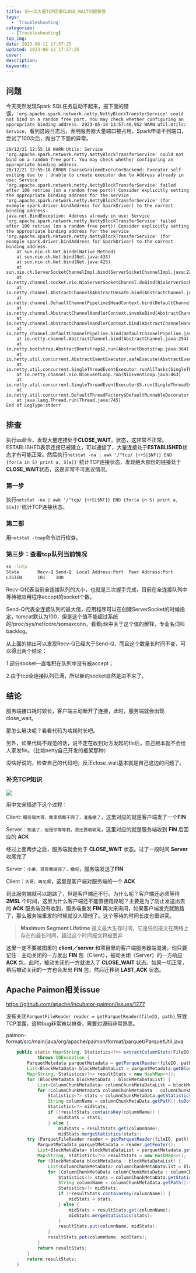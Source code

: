 ```yaml
---
title: 记一次大量TCP连接CLOSE_WAIT问题排查
tags:
  - 'Troubleshooting'
categories:
  - [Troubleshooting]
top_img: 
date: 2023-06-11 17:57:25
updated: 2023-06-12 17:57:25
cover:
description:
keywords:
---
```


## 问题

今天突然发现Spark SQL任务启动不起来，报下面的错误，`'org.apache.spark.network.netty.NettyBlockTransferService' could not bind on a random free port. You may check whether configuring an appropriate binding address. 2023-05-18 13:57:40,952 WARN util.Utils: Service`，看到这段日志后，表明服务器大量端口被占用，Spark申请不到端口，尝试了100次后，抛出了下面的异常。

```
20/12/21 12:55:18 WARN Utils: Service 'org.apache.spark.network.netty.NettyBlockTransferService' could not bind on a random free port. You may check whether configuring an appropriate binding address.
20/12/21 12:55:18 ERROR CoarseGrainedExecutorBackend: Executor self-exiting due to : Unable to create executor due to Address already in use: Service 'org.apache.spark.network.netty.NettyBlockTransferService' failed after 100 retries (on a random free port)! Consider explicitly setting the appropriate binding address for the service 'org.apache.spark.network.netty.NettyBlockTransferService' (for example spark.driver.bindAddress for SparkDriver) to the correct binding address.
java.net.BindException: Address already in use: Service 'org.apache.spark.network.netty.NettyBlockTransferService' failed after 100 retries (on a random free port)! Consider explicitly setting the appropriate binding address for the service 'org.apache.spark.network.netty.NettyBlockTransferService' (for example spark.driver.bindAddress for SparkDriver) to the correct binding address.
	at sun.nio.ch.Net.bind0(Native Method)
	at sun.nio.ch.Net.bind(Net.java:433)
	at sun.nio.ch.Net.bind(Net.java:425)
	at sun.nio.ch.ServerSocketChannelImpl.bind(ServerSocketChannelImpl.java:223)
	at io.netty.channel.socket.nio.NioServerSocketChannel.doBind(NioServerSocketChannel.java:128)
	at io.netty.channel.AbstractChannel$AbstractUnsafe.bind(AbstractChannel.java:558)
	at io.netty.channel.DefaultChannelPipeline$HeadContext.bind(DefaultChannelPipeline.java:1283)
	at io.netty.channel.AbstractChannelHandlerContext.invokeBind(AbstractChannelHandlerContext.java:501)
	at io.netty.channel.AbstractChannelHandlerContext.bind(AbstractChannelHandlerContext.java:486)
	at io.netty.channel.DefaultChannelPipeline.bind(DefaultChannelPipeline.java:989)
	at io.netty.channel.AbstractChannel.bind(AbstractChannel.java:254)
	at io.netty.bootstrap.AbstractBootstrap$2.run(AbstractBootstrap.java:364)
	at io.netty.util.concurrent.AbstractEventExecutor.safeExecute(AbstractEventExecutor.java:163)
	at io.netty.util.concurrent.SingleThreadEventExecutor.runAllTasks(SingleThreadEventExecutor.java:403)
	at io.netty.channel.nio.NioEventLoop.run(NioEventLoop.java:463)
	at io.netty.util.concurrent.SingleThreadEventExecutor$5.run(SingleThreadEventExecutor.java:858)
	at io.netty.util.concurrent.DefaultThreadFactory$DefaultRunnableDecorator.run(DefaultThreadFactory.java:138)
	at java.lang.Thread.run(Thread.java:745)
End of LogType:stderr
```

## 排查

执行ss命令，发现大量连接处于**CLOSE_WAIT**，状态，这非常不正常。ESTABLISHED表示连接已被建立，可以通信了，大量连接处于**ESTABLISHED**状态才有可能正常。然后执行`netstat -na | awk '/^tcp/ {++S[$NF]} END {for(a in S) print a, S[a]}'`统计TCP连接状态，发现绝大部份的链接处于**CLOSE_WAIT**状态，这是非常不可思议情况。


### 第一步

执行`netstat -na | awk '/^tcp/ {++S[$NF]} END {for(a in S) print a, S[a]}'`统计TCP连接状态。

### 第二部

用`netstat -tnap`命令进行检查。

### 第三步：查看tcp队列当前情况
```sh
ss -lntp
State       Recv-Q Send-Q  Local Address:Port  Peer Address:Port             
LISTEN      101    100  
```

Recv-Q代表当前全连接队列的大小，也就是三次握手完成，目前在全连接队列中等待被应用程序accept的socket个数。

Send-Q代表全连接队列的最大值，应用程序可以在创建ServerSocket的时候指定，tomcat默认为100，但是这个值不能超过系统的/proc/sys/net/core/somaxconn，看看jdk中关于这个值的解释，专业名词叫backlog。

从上面的输出可以发现Recv-Q已经大于Send-Q，而且这个数量长时间不变，可以得出两个结论：

1.部分socket一直堆积在队列中没有被accept；

2.由于tcp全连接队列已满，所以新的socket自然是进不来了。



## 结论

服务端接口耗时较长，客户端主动断开了连接，此时，服务端就会出现 close_wait。

那怎么解决呢？看看代码为啥耗时长吧。

另外，如果代码不规范的话，说不定在收到对方发起的fin后，自己根本就不会给人家发fin。（比如netty自己开发的框架那种）

没啥好说的，检查自己的代码吧，反正close_wait基本就是自己这边的问题了。



### 补充TCP知识

![](https://raw.githubusercontent.com/yuanoOo/learngit/b6713af0a1b426be22a510bcd51cb0cddef43ea6/jpg/tcp01.jpeg)

用中文来描述下这个过程：

Client: `服务端大哥，我事情都干完了，准备撤了`，这里对应的就是客户端发了一个**FIN**

Server：`知道了，但是你等等我，我还要收收尾`，这里对应的就是服务端收到 **FIN** 后回应的 **ACK**

经过上面两步之后，服务端就会处于 **CLOSE_WAIT** 状态。过了一段时间 **Server** 收尾完了

Server：`小弟，哥哥我做完了，撤吧`，服务端发送了**FIN**

Client：`大哥，再见啊`，这里是客户端对服务端的一个 **ACK**

到此服务端就可以跑路了，但是客户端还不行。为什么呢？客户端还必须等待 **2MSL** 个时间，这里为什么客户端还不能直接跑路呢？主要是为了防止发送出去的 **ACK** 服务端没有收到，服务端重发 **FIN** 再次来询问，如果客户端发完就跑路了，那么服务端重发的时候就没人理他了。这个等待的时间长度也很讲究。

> **Maximum Segment Lifetime** 报文最大生存时间，它是任何报文在网络上存在的最长时间，超过这个时间报文将被丢弃

这里一定不要被图里的 **client／server** 和项目里的客户端服务器端混淆，你只要记住：主动关闭的一方发出 **FIN** 包（Client），被动关闭（Server）的一方响应 **ACK** 包，此时，被动关闭的一方就进入了 **CLOSE_WAIT** 状态。如果一切正常，稍后被动关闭的一方也会发出 **FIN** 包，然后迁移到 **LAST_ACK** 状态。

## Apache Paimon相关issue

https://github.com/apache/incubator-paimon/issues/1277

没有关闭`ParquetFileReader reader = getParquetReader(fileIO, path)`,导致TCP泄露，这种bug非常难以排查，需要对源码非常熟悉。

paimon-format/src/main/java/org/apache/paimon/format/parquet/ParquetUtil.java

```java
    public static Map<String, Statistics<?>> extractColumnStats(FileIO fileIO, Path path)
            throws IOException {
        ParquetMetadata parquetMetadata = getParquetReader(fileIO, path).getFooter();
        List<BlockMetaData> blockMetaDataList = parquetMetadata.getBlocks();
        Map<String, Statistics<?>> resultStats = new HashMap<>();
        for (BlockMetaData blockMetaData : blockMetaDataList) {
            List<ColumnChunkMetaData> columnChunkMetaDataList = blockMetaData.getColumns();
            for (ColumnChunkMetaData columnChunkMetaData : columnChunkMetaDataList) {
                Statistics<?> stats = columnChunkMetaData.getStatistics();
                String columnName = columnChunkMetaData.getPath().toDotString();
                Statistics<?> midStats;
                if (!resultStats.containsKey(columnName)) {
                    midStats = stats;
                } else {
                    midStats = resultStats.get(columnName);
                    midStats.mergeStatistics(stats);
        try (ParquetFileReader reader = getParquetReader(fileIO, path)) {
            ParquetMetadata parquetMetadata = reader.getFooter();
            List<BlockMetaData> blockMetaDataList = parquetMetadata.getBlocks();
            Map<String, Statistics<?>> resultStats = new HashMap<>();
            for (BlockMetaData blockMetaData : blockMetaDataList) {
                List<ColumnChunkMetaData> columnChunkMetaDataList = blockMetaData.getColumns();
                for (ColumnChunkMetaData columnChunkMetaData : columnChunkMetaDataList) {
                    Statistics<?> stats = columnChunkMetaData.getStatistics();
                    String columnName = columnChunkMetaData.getPath().toDotString();
                    Statistics<?> midStats;
                    if (!resultStats.containsKey(columnName)) {
                        midStats = stats;
                    } else {
                        midStats = resultStats.get(columnName);
                        midStats.mergeStatistics(stats);
                    }
                    resultStats.put(columnName, midStats);
                }
                resultStats.put(columnName, midStats);
            }
            return resultStats;
        }
        return resultStats;
    }

```

